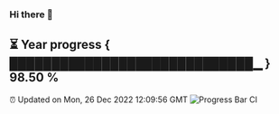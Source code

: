 ### Hi there 👋
⏳ Year progress { █████████████████████████████▁ } 98.50 %
---
⏰ Updated on Mon, 26 Dec 2022 12:09:56 GMT
![Progress Bar CI](https://github.com/Moyi321/Moyi321/workflows/Progress%20Bar%20CI/badge.svg)
